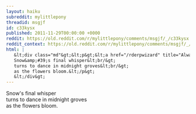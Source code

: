 ```yaml
---
layout: haiku
subreddit: mylittlepony
threadid: msgjf
id: c33kysx
published: 2011-11-29T00:00:00 +0000
reddit: https://old.reddit.com/r/mylittlepony/comments/msgjf/_/c33kysx
reddit_context: https://old.reddit.com/r/mylittlepony/comments/msgjf/_/c33kysx?context=3
html: |
   &lt;div class="md"&gt;&lt;p&gt;&lt;a href="/rderpwizard" title="Always Relevant / Magical Distinctiveness / Adds To Perfection"&gt;&lt;/a&gt; 
   Snow&amp;#39;s final whisper&lt;br/&gt;
   turns to dance in midnight groves&lt;br/&gt;
   as the flowers bloom.&lt;/p&gt;
   &lt;/div&gt;
---
```


[](/rderpwizard "Always Relevant / Magical Distinctiveness / Adds To Perfection") 
Snow's final whisper  
turns to dance in midnight groves  
as the flowers bloom.
